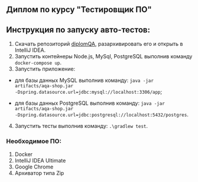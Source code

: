 ## Диплом по курсу "Тестировщик ПО"

## Инструкция по запуску авто-тестов:
1. Скачать репозиторий [diplomQA](https://github.com/OlgaStash/diplomQA.git), разархивировать его и открыть в IntelliJ IDEA.
2. Запустить контейнеры Node.js, MySql, PostgreSQL выполнив команду  <code>docker-compose up</code>.
3. Запустить приложение:
- для базы данных MySQL выполнив команду:  <code>java -jar artifacts/aqa-shop.jar -Dspring.datasource.url=jdbc:mysql://localhost:3306/app</code>;

- для базы данных PostgreSQL выполнив команду:  <code>java -jar artifacts/aqa-shop.jar -Dspring.datasource.url=jdbc:postgresql://localhost:5432/postgres</code>.
4. Запустить тесты выполнив команду: <code>.\gradlew test</code>.

### Необходимое ПО:
1. Docker 
2. IntelliJ IDEA Ultimate
3. Google Chrome
4. Архиватор типа Zip
